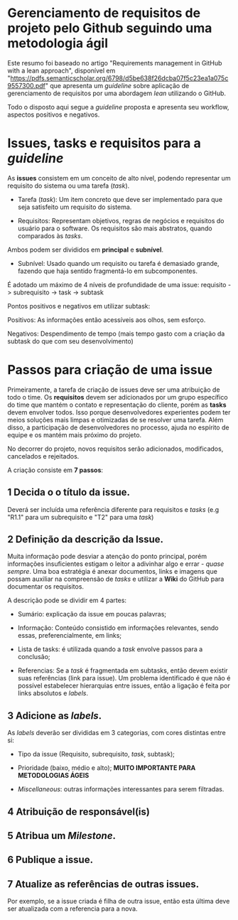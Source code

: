 # Gerenciamento de requisitos de projeto pelo Github seguindo uma metodologia ágil

Este resumo foi baseado no artigo "Requirements management in GitHub with a 
lean approach", disponível em  "https://pdfs.semanticscholar.org/6798/d5be638f26dcba07f5c23ea1a075c9557300.pdf"
que apresenta um _guideline_ sobre aplicação de gerenciamento de requisitos
por uma abordagem _lean_ utilizando o GitHub.

Todo o disposto aqui segue a _guideline_ proposta e apresenta seu workflow,
aspectos positivos e negativos.

# Issues, tasks e requisitos para a _guideline_
As **issues** consistem em um conceito de alto nível, podendo representar um 
requisito do sistema ou uma tarefa (_task_).

- Tarefa (_task_): Um item concreto que deve ser implementado para que seja
satisfeito um requisito do sistema.

- Requisitos: Representam objetivos, regras de negócios e requisitos do usuário
para o software. Os requisitos são mais abstratos, quando comparados às _tasks_.

Ambos podem ser divididos em **principal** e **subnível**.

- Subnível: Usado quando um requisito ou tarefa é demasiado grande, fazendo
que haja sentido fragmentá-lo em subcomponentes.

É adotado um máximo de 4 níveis de profundidade de uma issue: requisito ->
subrequisito -> task -> subtask

Pontos positivos e negativos em utilizar subtask:

Positivos: As informações então acessíveis aos olhos, sem esforço.

Negativos: Despendimento de tempo (mais tempo gasto com a criação da subtask
do que com seu desenvolvimento)


# Passos para criação de uma issue

Primeiramente, a tarefa de criação de issues deve ser uma atribuição de todo
o time. Os **requisitos** devem ser adicionados por um grupo específico do
time que mantém o contato e representação do cliente, porém as **tasks** 
devem envolver todos. Isso porque desenvolvedores experientes podem ter 
meios soluções mais limpas e otimizadas de se resolver uma tarefa. Além disso,
a participação de desenvolvedores no processo, ajuda no espírito de equipe e 
os mantém mais próximo do projeto.

No decorrer do projeto, novos requisitos serão adicionados, modificados, 
cancelados e rejeitados.

A criação consiste em **7 passos**:

## 1 Decida o o título da issue.

Deverá ser incluída uma referência diferente
para requisitos e _tasks_ (e.g "R1.1" para um subrequisito e "T2" para uma 
_task_)

## 2 Definição da descrição da Issue.

Muita informação pode desviar a atenção 
do ponto principal, porém informações insuficientes estigam o leitor a adivinhar
algo e errar - _quase sempre_. Uma boa estratégia é anexar documentos, links e
imagens que possam auxiliar na compreensão de _tasks_ e utilizar a **Wiki** do
GitHub para documentar os requisitos.

A descrição pode se dividir em 4 partes:

- Sumário: explicação da issue em poucas palavras;

- Informação: Conteúdo consistido em informações relevantes, sendo essas,
preferencialmente, em links;

- Lista de tasks: é utilizada quando a _task_ envolve passos para a conclusão;

- Referencias: Se a _task_ é fragmentada em subtasks, então devem existir suas
referências (link para issue). Um problema identificado é que não é possível
estabelecer hierarquias entre issues, então a ligação é feita por links 
absolutos e _labels_.

## 3 Adicione as _labels_.

As _labels_ deverão ser divididas em 3 categorias, com
cores distintas entre si:

- Tipo da issue (Requisito, subrequisito, _task_, subtask);

- Prioridade (baixo, médio e alto); **MUITO IMPORTANTE PARA METODOLOGIAS ÁGEIS**

- _Miscellaneous_: outras informações interessantes para serem filtradas.

## 4 Atribuição de responsável(is)

## 5 Atribua um _Milestone_.

## 6 Publique a issue.

## 7 Atualize as referências de outras issues.
Por exemplo, se a issue criada 
é filha de outra issue, então esta última deve ser atualizada com a referencia
para a nova.
